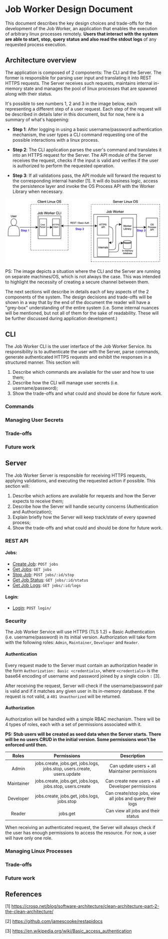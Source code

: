 # Job Worker Design Document

This document describes the key design choices and trade-offs for the development of the Job Worker, an application
that enables the execution of arbitrary linux processes remotely. <strong>Users that interact with the system are able to start, stop,
query status and also read the stdout logs</strong> of any requested process execution.

## Architecture overview

The application is composed of 2 components: The CLI and the Server. The former is responsible for parsing user input and translating it
into REST HTTPS requests. The Server receives such requests, maintains internal in-memory state and manages the pool of linux processes that are spawned
along with their status.

It's possible to see numbers 1, 2 and 3 in the image below, each representing a different step of a user request. Each step of the request will be described in
details later in this document, but for now, here is a summary of what's happening:

* <strong>Step 1</strong>: After logging in using a basic username/password authentication mechanism, the user types a CLI command requesting one of the possible
  interactions with a linux process.

* <strong>Step 2</strong>: The CLI application parses the user's command and translates it into an HTTPS request for the Server. The API module of the Server receives
  the request, checks if the input is valid and verifies if the user is authorized to perform the requested operation.

* <strong>Step 3</strong>: If all validations pass, the API module will forward the request to the corresponding internal handler [1].
  It will do business logic, access the persistence layer and invoke the OS Process API with the Worker Library when necessary.

![Architecture](../assets/images/architecture.png)

PS: The image depicts a situation where the CLI and the Server are running on separate machines/OS, which is not always the case. This was intended to highlight the necessity
of creating a secure channel between them.

The next sections will describe in details each of key aspects of the 2 components of the system. The design decisions and trade-offs will be shown in a way that by the end of the
document the reader will have a "grey-box" understanding of the entire system (i.e. Some internal nuances will be mentioned, but not all of them for the sake of readability. These
will be further discussed during application development.)

## CLI

The Job Worker CLI is the user interface of the Job Worker Service. Its responsibility is to authenticate the user with the Server, parse commands, generate authenticated HTTPS requests
and exhibit the responses in a structured manner. This section will:

1. Describe which commands are available for the user and how to use them;
2. Describe how the CLI will manage user secrets (i.e. username/password);
4. Show the trade-offs and what could and should be done for future work.

### Commands

### Managing User Secrets

### Trade-offs

### Future work

## Server

The Job Worker Server is responsible for receiving HTTPS requests, applying validations, and executing the requested action if possible. This section will:

1. Describe which actions are available for requests and how the Server expects to receive them;
2. Describe how the Server will handle security concerns (Authentication and Authorization);
3. Explain briefly how the Server will keep track/state of every spawned process;
4. Show the trade-offs and what could and should be done for future work.

### REST API

#### Jobs:
* [Create Job](api/jobs/create-job.md): `POST jobs`
* [Get Jobs](api/jobs/get-jobs.md): `GET jobs`
* [Stop Job](api/jobs/stop-job.md): `POST jobs/:id/stop`
* [Get Job Status](api/jobs/get-status.md): `GET jobs/:id/status`
* [Get Job Logs](api/jobs/get-logs.md): `GET jobs/:id/logs`

#### Login:
* [Login](api/login/login.md): `POST login/`

### Security

The Job Worker Service will use HTTPS (TLS 1.2) + Basic Authentication (i.e. username/password) in its initial version. Authorization
will take form with the following roles: `Admin`, `Maintainer`, `Developer` and `Reader`.

#### Authentication
Every request made to the Server must contain an authorization header in the form `Authorization: Basic <credentials>`,
where `<credentials>` is the base64 encoding of username and password joined by a single colon `:` [3].

After receiving the request, Server will check if the username/password pair is valid and if it matches any given user in
its in-memory database. If the request is not valid, a `401 Unauthorized` will be returned.

#### Authorization

Authorization will be handled with a simple RBAC mechanism. There will be 4 types of roles, each with
a set of permissions associated with it.

<strong>PS: Stub users will be created as seed data when the Server starts. There will be no users CRUD in the initial version. Some permissions won't be enforced until then. </strong>


|  Roles               |  Permissions         | Description |
| :-------------------:| :-------------------:| :-----------: |
|  Admin | jobs.create, jobs.get, jobs.logs, jobs.stop, users.create, users.update | Can update users + all Maintainer permissions|
|  Maintainer | jobs.create, jobs.get, jobs.logs, jobs.stop, users.create | Can create new users + all Developer permissions|
|  Developer | jobs.create, jobs.get, jobs.logs, jobs.stop | Can create/stop jobs, view all jobs and query their logs|
|  Reader | jobs.get | Can view all jobs and their status|

When receiving an authenticated request, the Server will always check if the user has enough permissions to access the resource. For now, a user will have only one role.

### Managing Linux Processes

### Trade-offs

### Future work

## References

[1] https://crosp.net/blog/software-architecture/clean-architecture-part-2-the-clean-architecture/

[2] https://github.com/jamescooke/restapidocs

[3] https://en.wikipedia.org/wiki/Basic_access_authentication